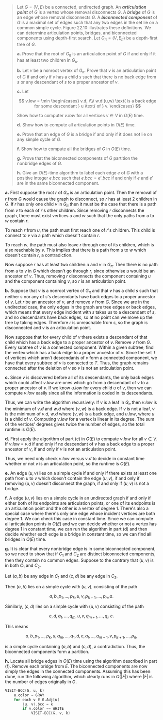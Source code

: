 > Let $G = (V, E)$ be a connected, undirected graph. An **_articulation point_** of $G$ is a vertex whose removal disconnects $G$. A **_bridge_** of $G$ is an edge whose removal disconnects $G$. A **_biconnected component_** of $G$ is a maximal set of edges such that any two edges in the set lie on a common simple cycle. Figure 22.10 illustrates these definitions. We can determine articulation points, bridges, and biconnected components using depth-first search. Let $G_\pi = (V, E_\pi)$ be a depth-first tree of $G$.
>
> **a.** Prove that the root of $G_\pi$ is an articulation point of $G$ if and only if it has at least two children in $G_\pi$.
>
> **b.** Let $v$ be a nonroot vertex of $G_\pi$. Prove that $v$ is an articulation point of $G$ if and only if $v$ has a child $s$ such that there is no back edge from $s$ or any descendant of $s$ to a proper ancestor of $v$.
>
> **c.** Let
>
> $$
> v.low = \min
> \begin{cases}
> v.d, \\\\
> w.d:(u,w) \text{ is a back edge for some descendant } u \text{ of } v.
> \end{cases}
> $$
>
> Show how to computer $v.low$ for all vertices $v \in V$ in $O(E)$ time.
>
> **d.** Show how to compute all articulation points in $O(E)$ time.
>
> **e.** Prove that an edge of $G$ is a bridge if and only if it does not lie on any simple cycle of $G$.
>
> **f.** Show how to compute all the bridges of $G$ in $O(E)$ time.
>
> **g.** Prove that the biconnected components of $G$ partition the nonbridge edges of $G$.
>
> **h.** Give an $O(E)$-time algorithm to label each edge $e$ of $G$ with a positive integer $e.bcc$ such that $e.bcc = e'.bcc$ if and only if $e$ and $e'$ are in the same biconnected component.

**a.** First suppose the root $r$ of $G_\pi$ is an articulation point. Then the removal of $r$ from $G$ would cause the graph to disconnect, so $r$ has at least $2$ children in $G$. If $r$ has only one child $v$ in $G_\pi$ then it must be the case that there is a path from $v$ to each of $r$'s other children. Since removing $r$ disconnects the graph, there must exist vertices $u$ and $w$ such that the only paths from $u$ to $w$ contain $r$.

To reach $r$ from $u$, the path must first reach one of $r$'s children. This child is connect to $v$ via a path which doesn't contain $r$.

To reach $w$, the path must also leave $r$ through one of its children, which is also reachable by $v$. This implies that there is a path from $u$ to $w$ which doesn't contain $r$, a contradiction.

Now suppose $r$ has at least two children $u$ and $v$ in $G_\pi$. Then there is no path from $u$ to $v$ in $G$ which doesn't go through $r$, since otherwise $u$ would be an ancestor of $v$. Thus, removing $r$ disconnects the component containing $u$ and the component containing $v$, so $r$ is an articulation point.

**b.** Suppose that $v$ is a nonroot vertex of $G_\pi$ and that $v$ has a child $s$ such that neither $s$ nor any of $s$'s descendants have back edges to a proper ancestor of $v$. Let $r$ be an ancestor of $v$, and remove $v$ from $G$. Since we are in the undirected case, the only edges in the graph are tree edges or back edges, which means that every edge incident with $s$ takes us to a descendant of $s$, and no descendants have back edges, so at no point can we move up the tree by taking edges. Therefore $r$ is unreachable from $s$, so the graph is disconnected and $v$ is an articulation point.

Now suppose that for every child of $v$ there exists a descendant of that child which has a back edge to a proper ancestor of $v$. Remove $v$ from $G$. Every subtree of $v$ is a connected component. Within a given subtree, find the vertex which has a back edge to a proper ancestor of $v$. Since the set $T$ of vertices which aren't descendants of $v$ form a connected component, we have that every subtree of $v$ is connected to $T$. Thus, the graph remains connected after the deletion of $v$ so $v$ is not an articulation point.

**c.** Since $v$ is discovered before all of its descendants, the only back edges which could affect $v.low$ are ones which go from a descendant of $v$ to a proper ancestor of $v$. If we know $u.low$ for every child $u$ of $v$, then we can compute $v.low$ easily since all the information is coded in its descendants.

Thus, we can write the algorithm recursively: If $v$ is a leaf in $G_\pi$ then $v.low$ is the minimum of $v.d$ and $w.d$ where $(v, w)$ is a back edge. If $v$ is not a leaf, $v$ is the minimum of $v.d$, $w.d$ where $(v, w)$ is a back edge, and $u.low$, where $u$ is a child of $v$. Computing $v.low$ for a vertex is linear in its degree. The sum of the vertices' degrees gives twice the number of edges, so the total runtime is $O(E)$.

**d.** First apply the algorithm of part \(c\) in $O(E)$ to compute $v.low$ for all $v \in V$. If $v.low$ = $v.d$ if and only if no descendant of $v$ has a back edge to a proper ancestor of $v$, if and only if $v$ is not an articulation point.

Thus, we need only check $v.low$ versus $v.d$ to decide in constant time whether or not $v$ is an articulation point, so the runtime is $O(E)$.

**e.** An edge $(u, v)$ lies on a simple cycle if and only if there exists at least one path from $u$ to $v$ which doesn't contain the edge $(u, v)$, if and only if removing $(u, v)$ doesn't disconnect the graph, if and only if $(u, v)$ is not a bridge.

**f.** A edge $(u, v)$ lies on a simple cycle in an undirected graph if and only if either both of its endpoints are articulation points, or one of its endpoints is an articulation point and the other is a vertex of degree $1$. There's also a special case where there's only one edge whose incident vertices are both degree $1$. We can check this case in constant time. Since we can compute all articulation points in $O(E)$ and we can decide whether or not a vertex has degree $1$ in constant time, we can run the algorithm in part (d) and then decide whether each edge is a bridge in constant time, so we can find all bridges in $O(E)$ time.

**g.** It is clear that every nonbridge edge is in some biconnected component, so we need to show that if $C_1$ and $C_2$ are distinct biconnected components, then they contain no common edges. Suppose to the contrary that $(u, v)$ is in both $C_1$ and $C_2$.

Let $(a, b)$ be any edge in $C_1$ and $(c, d)$ be any edge in $C_2$.

Then $(a, b)$ lies on a simple cycle with $(u, v)$, consisting of the path

$$a, b, p_1, \ldots, p_k, u, v, p_{k + 1}, \ldots, p_n, a.$$

Similarly, $(c, d)$ lies on a simple cycle with $(u, v)$ consisting of the path

$$c, d, q_1, \ldots, q_m, u, v, q_{m + 1}, \ldots, q_l, c.$$

This means

$$a, b, p_1, \ldots, p_k, u, q_m, \ldots, q_1, d, c, q_l , \ldots, q_{m + 1}, v, p_{k + 1}, \ldots, p_n,$$

is a simple cycle containing $(a, b)$ and $(c, d)$, a contradiction. Thus, the biconnected components form a partition.

**h.** Locate all bridge edges in $O(E)$ time using the algorithm described in part (f). Remove each bridge from $E$. The biconnected components are now simply the edges in the connected components. Assuming this has been done, run the following algorithm, which clearly runs in $O(|E|)$ where $|E|$ is the number of edges originally in $G$.

```cpp
VISIT-BCC(G, u, k)
    u.color = GRAY
    for each v ∈ G.Adj[u]
        (u, v).bcc = k
        if v.color == WHITE
            VISIT-BCC(G, v, k)
```
